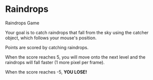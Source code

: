 Raindrops
=========
Raindrops Game

Your goal is to catch raindrops that fall from the sky using the catcher object, which follows your mouse's position.

Points are scored by catching raindrops.

When the score reaches 5, you will move onto the next level and the raindrops will fall faster (1 more pixel per frame).

When the score reaches -5, **YOU LOSE!**
